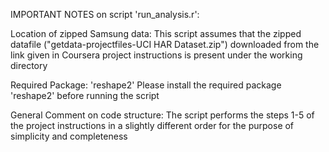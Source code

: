 IMPORTANT NOTES on script 'run_analysis.r':

Location of zipped Samsung data:
This script assumes that the zipped datafile ("getdata-projectfiles-UCI HAR Dataset.zip") downloaded from the link given in 
Coursera project instructions is present under the working directory

Required Package: 'reshape2'
Please install the required package 'reshape2' before running the script

General Comment on code structure:
The script performs the steps 1-5 of the project instructions in a slightly different order for the purpose of simplicity and completeness
